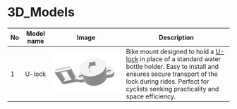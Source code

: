 # 3D_Models

| No | Model name | Image | Description |
|----|------------|-------------|-------|
| 1  | U-lock     | ![ulock](models/ulock_holder/ulock_holder.png)| Bike mount designed to hold a [U-lock](https://www.onguardlock.com/category/u-locks/) in place of a standard water bottle holder. Easy to install and ensures secure transport of the lock during rides. Perfect for cyclists seeking practicality and space efficiency.|